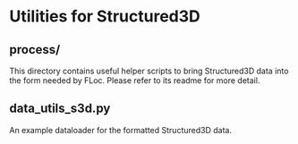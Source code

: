 # Utilities for Structured3D
## process/
This directory contains useful helper scripts to bring Structured3D data into the form needed by FLoc. Please refer to its readme for more detail.

## data_utils_s3d.py
An example dataloader for the formatted Structured3D data.
